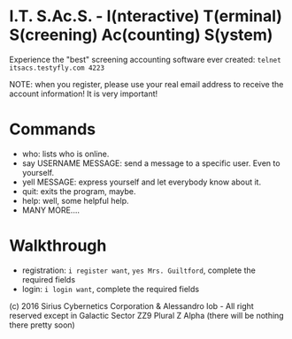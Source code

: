 I.T. S.Ac.S. - I(nteractive) T(erminal) S(creening) Ac(counting) S(ystem)
==============

Experience the "best" screening accounting software ever created: `telnet itsacs.testyfly.com 4223`

NOTE: when you register, please use your real email address to receive the account information! It is very important!

Commands
===

- who: lists who is online.
- say USERNAME MESSAGE: send a message to a specific user. Even to yourself.
- yell MESSAGE: express yourself and let everybody know about it.
- quit: exits the program, maybe.
- help: well, some helpful help.
- MANY MORE....

Walkthrough
===

**<SPOILER>**
- registration: `i register want`, `yes Mrs. Guiltford`, complete the required fields
- login: `i login want`, complete the required fields
**</SPOILER>**

(c) 2016 Sirius Cybernetics Corporation & Alessandro Iob - All right reserved except in Galactic Sector ZZ9 Plural Z Alpha (there will be nothing there pretty soon)